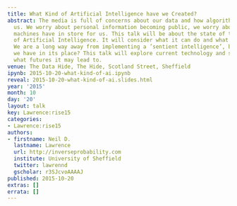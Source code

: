 ```yaml
---
title: What Kind of Artificial Intelligence have we Created?
abstract: The media is full of concerns about our data and how algorithms are affecting
  us. We worry about personal information becoming public, we worry about what intelligent
  machines have in store for us. This talk will be about the state of the art in terms
  of Artificial Intelligence. It will consider what it can do and what it can’t do.
  We are a long way away from implementing a ’sentient intelligence’, but what do
  we have in its place? This talk will explore current technology and speculate on
  what futures it may lead to.
venue: The Data Hide, The Hide, Scotland Street, Sheffield
ipynb: 2015-10-20-what-kind-of-ai.ipynb
reveal: 2015-10-20-what-kind-of-ai.slides.html
year: '2015'
month: 10
day: '20'
layout: talk
key: Lawrence:rise15
categories:
- Lawrence:rise15
authors:
- firstname: Neil D.
  lastname: Lawrence
  url: http://inverseprobability.com
  institute: University of Sheffield
  twitter: lawrennd
  gscholar: r3SJcvoAAAAJ
published: 2015-10-20
extras: []
errata: []
---
```

